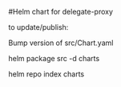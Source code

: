 #Helm chart for delegate-proxy

to update/publish:

Bump version of src/Chart.yaml

helm package src -d charts

helm repo index charts
